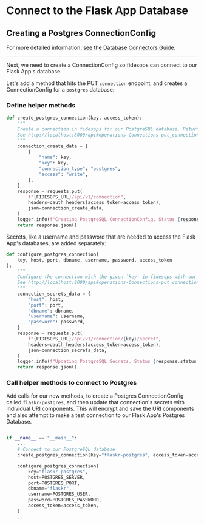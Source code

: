 # Connect to the Flask App Database

## Creating a Postgres ConnectionConfig

For more detailed information, [see the Database Connectors Guide](../guides/database_connectors.md).

---

Next, we need to create a ConnectionConfig so fidesops can connect to our Flask App's  database.

Let's add a method that hits the PUT `connection` endpoint, and creates a ConnectionConfig for a `postgres` database:

### Define helper methods

```python
def create_postgres_connection(key, access_token):
    """
    Create a connection in fidesops for our PostgreSQL database. Returns the response JSON if successful.
    See http://localhost:8000/api#operations-Connections-put_connections_api_v1_connection_put
    """
    connection_create_data = [
        {
            "name": key,
            "key": key,
            "connection_type": "postgres",
            "access": "write",
        },
    ]
    response = requests.put(
        f"{FIDESOPS_URL}/api/v1/connection",
        headers=oauth_headers(access_token=access_token),
        json=connection_create_data,
    )
    logger.info(f"Creating PostgreSQL ConnectionConfig. Status {response.status_code}")
    return response.json()

```

Secrets, like a username and password that are needed to access the Flask App's databases, are added separately:

```python
def configure_postgres_connection(
    key, host, port, dbname, username, password, access_token
):
    """
    Configure the connection with the given `key` in fidesops with our PostgreSQL database credentials. Returns the response JSON if successful.
    See http://localhost:8000/api#operations-Connections-put_connection_config_secrets_api_v1_connection__connection_key__secret_put
    """
    connection_secrets_data = {
        "host": host,
        "port": port,
        "dbname": dbname,
        "username": username,
        "password": password,
    }
    response = requests.put(
        f"{FIDESOPS_URL}/api/v1/connection/{key}/secret",
        headers=oauth_headers(access_token=access_token),
        json=connection_secrets_data,
    )
    logger.info(f"Updating PostgreSQL Secrets. Status {response.status_code}.")
    return response.json()

```

### Call helper methods to connect to Postgres

Add calls for our new methods, to create a Postgres ConnectionConfig called `flaskr-postgres`, and 
then update that connection's secrets with individual URI components.  This will encrypt and save the URI components 
and also attempt to make a test connection to our Flask App's Postgres Database.
```python

if __name__ == "__main__":
    ...
    # Connect to our PostgreSQL database
    create_postgres_connection(key="flaskr-postgres", access_token=access_token)

    configure_postgres_connection(
        key="flaskr-postgres",
        host=POSTGRES_SERVER,
        port=POSTGRES_PORT,
        dbname="flaskr",
        username=POSTGRES_USER,
        password=POSTGRES_PASSWORD,
        access_token=access_token,
    )
    ...
```